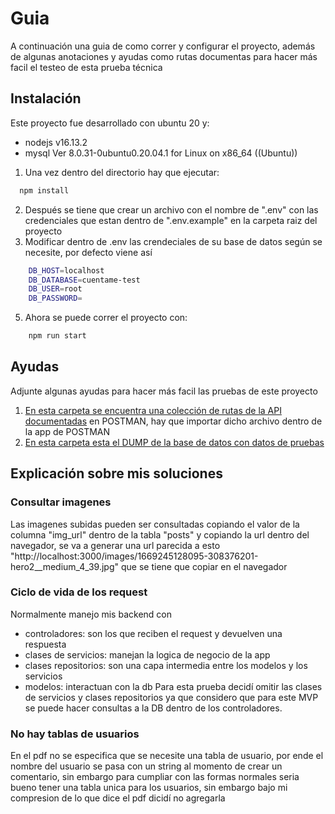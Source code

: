 
# Guia

A continuación una guia de como correr y configurar el proyecto, además de algunas anotaciones y ayudas como rutas documentas para hacer más facil el testeo de esta prueba técnica




## Instalación

Este proyecto fue desarrollado con ubuntu 20 y:
- nodejs v16.13.2
- mysql  Ver 8.0.31-0ubuntu0.20.04.1 for Linux on x86_64 ((Ubuntu))

1. Una vez dentro del directorio hay que ejecutar:

```bash
  npm install 
```
2. Después se tiene que crear un archivo con el nombre de ".env" con las credenciales que estan dentro de ".env.example" en la carpeta raiz del proyecto
4. Modificar dentro de .env las crendeciales de su base de datos según se necesite, por defecto viene así

```bash
    DB_HOST=localhost
    DB_DATABASE=cuentame-test
    DB_USER=root
    DB_PASSWORD=
```
5. Ahora se puede correr el proyecto con:
```bash
    npm run start
```
## Ayudas

Adjunte algunas ayudas para hacer más facil las pruebas de este proyecto

1. [En esta carpeta se encuentra una colección de rutas de la API documentadas](https://github.com/ivandez/test-cuentame/tree/v1.0.0-documentation/help/rutas%20documentadas%20para%20POSTMAN) en POSTMAN, hay que importar dicho archivo dentro de la app de POSTMAN
2. [En esta carpeta esta el DUMP de la base de datos con datos de pruebas](https://github.com/ivandez/test-cuentame/tree/v1.0.0-documentation/help/rutas%20documentadas%20para%20POSTMAN)


## Explicación sobre mis soluciones

### Consultar imagenes
Las imagenes subidas pueden ser consultadas copiando el valor de la columna "img_url" dentro de la tabla "posts" y copiando la url dentro del navegador, se va a generar una url parecida a esto "http://localhost:3000/images/1669245128095-308376201-hero2__medium_4_39.jpg" que se tiene que copiar en el navegador
### Ciclo de vida de los request
Normalmente manejo mis backend con
- controladores: son los que reciben el request y devuelven una respuesta
- clases de servicios: manejan la logica de negocio de la app
- clases repositorios: son una capa intermedia entre los modelos y los servicios
- modelos: interactuan con la db
Para esta prueba decidí omitir las clases de servicios y clases repositorios ya que considero que para este MVP se puede hacer consultas a la DB dentro de los controladores.
### No hay tablas de usuarios
En el pdf no se especifica que se necesite una tabla de usuario, por ende el nombre del usuario se pasa con un string al momento de crear un comentario, sin embargo para cumpliar con las formas normales seria bueno tener una tabla unica para los usuarios, sin embargo bajo mi compresion de lo que dice el pdf dicidí no agregarla